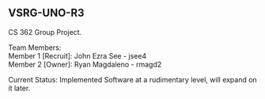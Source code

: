## VSRG-UNO-R3  
CS 362 Group Project.

Team Members:  
Member 1 [Recruit]: John Ezra See - jsee4  
Member 2 [Owner]: Ryan Magdaleno - rmagd2  

Current Status:
Implemented Software at a rudimentary level, will expand on it later.
